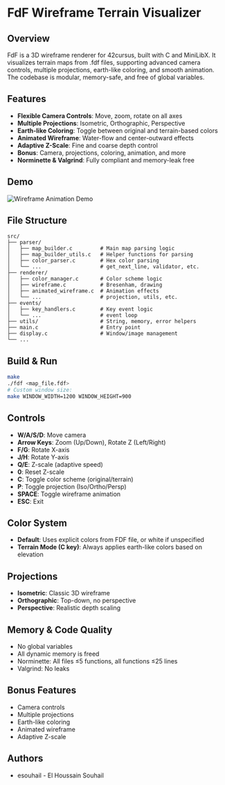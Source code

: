 # FdF Wireframe Terrain Visualizer

## Overview
FdF is a 3D wireframe renderer for 42cursus, built with C and MiniLibX. It visualizes terrain maps from .fdf files, supporting advanced camera controls, multiple projections, earth-like coloring, and smooth animation. The codebase is modular, memory-safe, and free of global variables.

## Features
- **Flexible Camera Controls**: Move, zoom, rotate on all axes
- **Multiple Projections**: Isometric, Orthographic, Perspective
- **Earth-like Coloring**: Toggle between original and terrain-based colors
- **Animated Wireframe**: Water-flow and center-outward effects
- **Adaptive Z-Scale**: Fine and coarse depth control
- **Bonus**: Camera, projections, coloring, animation, and more
- **Norminette & Valgrind**: Fully compliant and memory-leak free

## Demo
![Wireframe Animation Demo](video/whole_world_animation_4x_speed.gif)

## File Structure
```
src/
├── parser/
│   ├── map_builder.c         # Main map parsing logic
│   ├── map_builder_utils.c   # Helper functions for parsing
│   ├── color_parser.c        # Hex color parsing
│   └── ...                   # get_next_line, validator, etc.
├── renderer/
│   ├── color_manager.c       # Color scheme logic
│   ├── wireframe.c           # Bresenham, drawing
│   ├── animated_wireframe.c  # Animation effects
│   └── ...                   # projection, utils, etc.
├── events/
│   ├── key_handlers.c        # Key event logic
│   └── ...                   # event loop
├── utils/                    # String, memory, error helpers
├── main.c                    # Entry point
├── display.c                 # Window/image management
└── ...
```

## Build & Run
```sh
make
./fdf <map_file.fdf>
# Custom window size:
make WINDOW_WIDTH=1200 WINDOW_HEIGHT=900
```

## Controls
- **W/A/S/D**: Move camera
- **Arrow Keys**: Zoom (Up/Down), Rotate Z (Left/Right)
- **F/G**: Rotate X-axis
- **J/H**: Rotate Y-axis
- **Q/E**: Z-scale (adaptive speed)
- **0**: Reset Z-scale
- **C**: Toggle color scheme (original/terrain)
- **P**: Toggle projection (Iso/Ortho/Persp)
- **SPACE**: Toggle wireframe animation
- **ESC**: Exit

## Color System
- **Default**: Uses explicit colors from FDF file, or white if unspecified
- **Terrain Mode (C key)**: Always applies earth-like colors based on elevation

## Projections
- **Isometric**: Classic 3D wireframe
- **Orthographic**: Top-down, no perspective
- **Perspective**: Realistic depth scaling

## Memory & Code Quality
- No global variables
- All dynamic memory is freed
- Norminette: All files ≤5 functions, all functions ≤25 lines
- Valgrind: No leaks

## Bonus Features
- Camera controls
- Multiple projections
- Earth-like coloring
- Animated wireframe
- Adaptive Z-scale



## Authors
- esouhail - El Houssain Souhail
